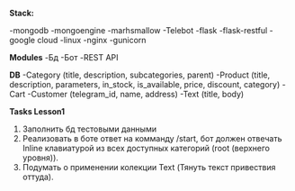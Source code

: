 **Stack:**

-mongodb
-mongoengine
-marhsmallow
-Telebot
-flask
-flask-restful
-google cloud
-linux
-nginx
-gunicorn

**Modules**
-Бд
-Бот
-REST API

**DB**
-Category
(title, description, subcategories, parent)
-Product
(title, description, parameters,  in_stock, is_available, price, discount, category)
-Cart
-Customer
(telegram_id, name, address)
-Text
(title, body)

**Tasks Lesson1**
1) Заполнить бд тестовыми данными
2) Реализовать в боте ответ на комманду /start, бот должен отвечать Inline клавиатурой из
всех доступных категорий (root (верхнего уровня)).
3) Подумать о применении колекции Text (Тянуть текст привествия оттуда).
